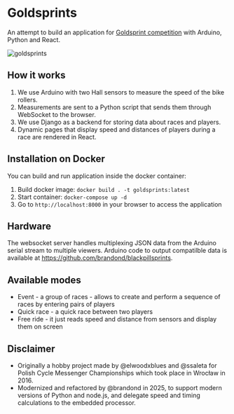 # Goldsprints

An attempt to build an application for [Goldsprint competition](https://en.wikipedia.org/wiki/Goldsprint) with Arduino, Python and React.

![goldsprints](https://cloud.githubusercontent.com/assets/5421321/24585852/423c5fec-1794-11e7-9653-43f4c8cdb2df.png)

## How it works
1. We use Arduino with two Hall sensors to measure the speed of the bike rollers.
2. Measurements are sent to a Python script that sends them through WebSocket to the browser.
3. We use Django as a backend for storing data about races and players.
4. Dynamic pages that display speed and distances of players during a race are rendered in React.

## Installation on Docker
You can build and run application inside the docker container:

1. Build docker image: `docker build . -t goldsprints:latest`
2. Start container: `docker-compose up -d`
3. Go to `http://localhost:8000` in your browser to access the application

## Hardware
The websocket server handles multiplexing JSON data from the Arduino serial stream to multiple viewers.
Arduino code to output compatilble data is available at https://github.com/brandond/blackpillsprints.

## Available modes
- Event - a group of races - allows to create and perform a sequence of races by entering pairs of players
- Quick race - a quick race between two players
- Free ride - it just reads speed and distance from sensors and display them on screen

## Disclaimer
* Originally a hobby project made by @elwoodxblues and @ssaleta for Polish Cycle Messenger Championships which took place in Wrocław in 2016.
* Modernized and refactored by @brandond in 2025, to support modern versions of Python and node.js, and delegate speed and timing calculations to the embedded processor.

